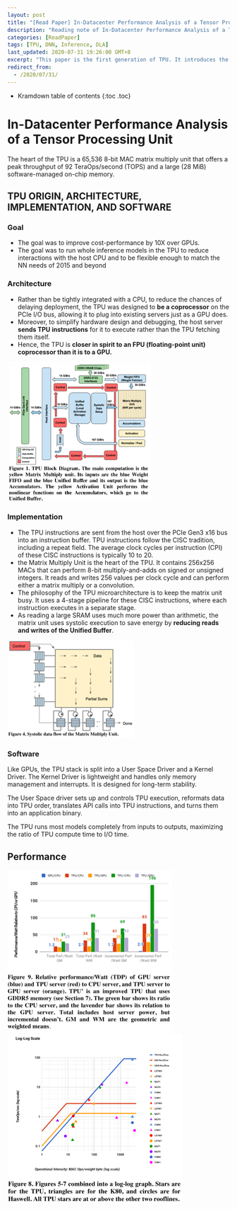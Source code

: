 ```yaml
---
layout: post
title: "[Read Paper] In-Datacenter Performance Analysis of a Tensor Processing Unit"
description: "Reading note of In-Datacenter Performance Analysis of a Tensor Processing Unit"
categories: [ReadPaper]
tags: [TPU, DNN, Inference, DLA]
last_updated: 2020-07-31 19:26:00 GMT+8
excerpt: "This paper is the first generation of TPU. It introduces the goal and architecture of TPU and shows the performance comparation."
redirect_from:
  - /2020/07/31/
---
```


* Kramdown table of contents
{:toc .toc}
# In-Datacenter Performance Analysis of a Tensor Processing Unit

The heart of the TPU is a 65,536 8-bit MAC matrix multiply unit that offers a peak throughput of 92 TeraOps/second (TOPS) and a large (28 MiB) software-managed on-chip memory.

## TPU ORIGIN, ARCHITECTURE, IMPLEMENTATION, AND SOFTWARE

### Goal

+ The goal was to improve cost-performance by 10X over GPUs. 
+ The goal was to run whole inference models in the TPU to reduce interactions with the host CPU and to be flexible enough to match the NN needs of 2015 and beyond

### Architecture

+ Rather than be tightly integrated with a CPU, to reduce the chances of delaying deployment, the TPU was designed to **be a coprocessor** on the PCIe I/O bus, allowing it to plug into existing servers just as a GPU does. 
+ Moreover, to simplify hardware design and debugging, the host server **sends TPU instructions** for it to execute rather than the TPU fetching them itself. 
+ Hence, the TPU is **closer in spirit to an FPU (floating-point unit) coprocessor than it is to a GPU.**

<img src="https://raw.githubusercontent.com/SingularityKChen/PicUpload/master/img/20200731160306.png" alt="TPU Block Diagram" style="zoom:50%;" />

### Implementation

+ The TPU instructions are sent from the host over the PCIe Gen3 x16 bus into an instruction buffer. TPU instructions follow the CISC tradition, including a repeat field. The average clock cycles per instruction (CPI) of these CISC instructions is typically 10 to 20.
+ the Matrix Multiply Unit is the heart of the TPU. It contains 256x256 MACs that can perform 8-bit multiply-and-adds on signed or unsigned integers. It reads and writes 256 values per clock cycle and can perform either a matrix multiply or a convolution.
+ The philosophy of the TPU microarchitecture is to keep the matrix unit busy. It uses a 4-stage pipeline for these CISC instructions, where each instruction executes in a separate stage.
+ As reading a large SRAM uses much more power than arithmetic, the matrix unit uses systolic execution to save energy by **reducing reads and writes of the Unified Buffer**.

<img src="https://raw.githubusercontent.com/SingularityKChen/PicUpload/master/img/20200731163721.png" alt="Systolic data flow of the Matrix Multiply Unit" style="zoom:50%;" />

### Software

Like GPUs, the TPU stack is split into a User Space Driver and a Kernel Driver. The Kernel Driver is lightweight and handles only memory management and interrupts. It is designed for long-term stability.

The User Space driver sets up and controls TPU execution, reformats data into TPU order, translates API calls into TPU instructions, and turns them into an application binary.

The TPU runs most models completely from inputs to outputs, maximizing the ratio of
TPU compute time to I/O time.

## Performance

<img src="https://raw.githubusercontent.com/SingularityKChen/PicUpload/master/img/20200731171533.png" alt="Relative performance/Watt (TDP)" style="zoom:50%;" />

<img src="https://raw.githubusercontent.com/SingularityKChen/PicUpload/master/img/20200731171652.png" alt="Roofline" style="zoom:50%;" />